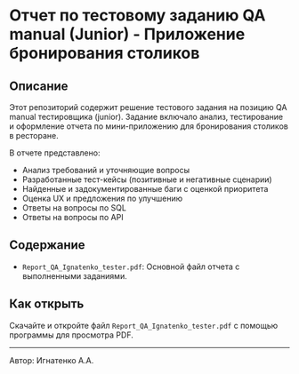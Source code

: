 # Отчет по тестовому заданию QA manual (Junior) - Приложение бронирования столиков

## Описание

Этот репозиторий содержит решение тестового задания на позицию QA manual тестировщика (junior). Задание включало анализ, тестирование и оформление отчета по мини-приложению для бронирования столиков в ресторане.

В отчете представлено:
*   Анализ требований и уточняющие вопросы
*   Разработанные тест-кейсы (позитивные и негативные сценарии)
*   Найденные и задокументированные баги с оценкой приоритета
*   Оценка UX и предложения по улучшению
*   Ответы на вопросы по SQL
*   Ответы на вопросы по API

## Содержание

*   `Report_QA_Ignatenko_tester.pdf`: Основной файл отчета с выполненными заданиями.

## Как открыть

Скачайте и откройте файл `Report_QA_Ignatenko_tester.pdf` с помощью программы для просмотра PDF.

---
Автор: Игнатенко А.А.